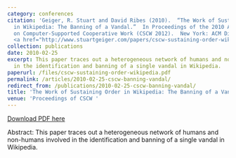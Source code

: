 ```yaml
---
category: conferences
citation: 'Geiger, R. Stuart and David Ribes (2010).  “The Work of Sustaining Order
  in Wikipedia: The Banning of a Vandal.”  In Proceedings of the 2010 ACM Conference
  on Computer-Supported Cooperative Work (CSCW 2012).  New York: ACM Digital Library.
  <a href="http://www.stuartgeiger.com/papers/cscw-sustaining-order-wikipedia.pdf">http://www.stuartgeiger.com/papers/cscw-sustaining-order-wikipedia.pdf</a>'
collection: publications
date: 2010-02-25
excerpt: This paper traces out a heterogeneous network of humans and non-humans involved
  in the identification and banning of a single vandal in Wikipedia.
paperurl: /files/cscw-sustaining-order-wikipedia.pdf
permalink: /articles/2010-02-25-cscw-banning-vandal/
redirect_from: /publications/2010-02-25-cscw-banning-vandal/
title: 'The Work of Sustaining Order in Wikipedia: The Banning of a Vandal'
venue: 'Proceedings of CSCW '
---
```


<a href='http://www.stuartgeiger.com/papers/cscw-sustaining-order-wikipedia.pdf'>Download PDF here</a>

Abstract: This paper traces out a heterogeneous network of humans and non-humans involved in the identification and banning of a single vandal in Wikipedia.